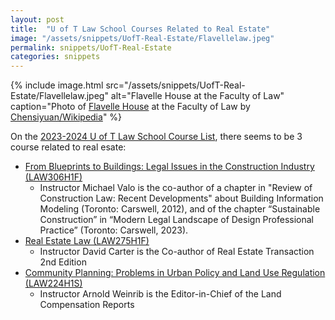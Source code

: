```yaml
---
layout: post
title:  "U of T Law School Courses Related to Real Estate"
image: "/assets/snippets/UofT-Real-Estate/Flavellelaw.jpeg"
permalink: snippets/UofT-Real-Estate
categories: snippets
---
```


{% include image.html 
   src="/assets/snippets/UofT-Real-Estate/Flavellelaw.jpeg" 
   alt="Flavelle House at the Faculty of Law"
   caption="Photo of [Flavelle House](https://en.wikipedia.org/wiki/University_of_Toronto_Faculty_of_Law#Flavelle_House) at the Faculty of Law by [Chensiyuan/Wikipedia](https://en.wikipedia.org/wiki/File:Flavellelaw.JPG)" 
%}

On the [2023-2024 U of T Law School Course List](https://web.archive.org/web/20240217124159/https://www.law.utoronto.ca/academic-programs/course-calendar), there seems to be 3 course related to real esate:
- [From Blueprints to Buildings: Legal Issues in the Construction Industry (LAW306H1F)](https://www.law.utoronto.ca/course/2023-2024/blueprints-buildings-legal-issues-in-construction-industry)
   - Instructor Michael Valo is the co-author of a chapter in "Review of Construction Law: Recent Developments" about Building Information Modeling (Toronto: Carswell, 2012), and of the chapter “Sustainable Construction” in “Modern Legal Landscape of Design Professional Practice” (Toronto: Carswell, 2023).
- [Real Estate Law (LAW275H1F)](https://www.law.utoronto.ca/course/2023-2024/real-estate-law)
   - Instructor David Carter is the Co-author of Real Estate Transaction 2nd Edition
- [Community Planning: Problems in Urban Policy and Land Use Regulation (LAW224H1S)](https://www.law.utoronto.ca/course/2023-2024/community-planning-problems-in-urban-policy-and-land-use-regulation)
   - Instructor Arnold Weinrib is the Editor-in-Chief of the Land Compensation Reports


